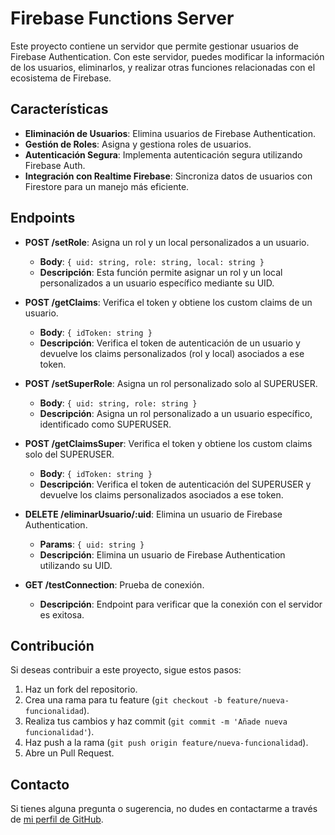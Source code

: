 # Firebase Functions Server

Este proyecto contiene un servidor que permite gestionar usuarios de Firebase Authentication. Con este servidor, puedes modificar la información de los usuarios, eliminarlos, y realizar otras funciones relacionadas con el ecosistema de Firebase.

## Características

- **Eliminación de Usuarios**: Elimina usuarios de Firebase Authentication.
- **Gestión de Roles**: Asigna y gestiona roles de usuarios.
- **Autenticación Segura**: Implementa autenticación segura utilizando Firebase Auth.
- **Integración con Realtime Firebase**: Sincroniza datos de usuarios con Firestore para un manejo más eficiente.

## Endpoints

- **POST /setRole**: Asigna un rol y un local personalizados a un usuario.
  - **Body**: `{ uid: string, role: string, local: string }`
  - **Descripción**: Esta función permite asignar un rol y un local personalizados a un usuario específico mediante su UID.

- **POST /getClaims**: Verifica el token y obtiene los custom claims de un usuario.
  - **Body**: `{ idToken: string }`
  - **Descripción**: Verifica el token de autenticación de un usuario y devuelve los claims personalizados (rol y local) asociados a ese token.

- **POST /setSuperRole**: Asigna un rol personalizado solo al SUPERUSER.
  - **Body**: `{ uid: string, role: string }`
  - **Descripción**: Asigna un rol personalizado a un usuario específico, identificado como SUPERUSER.

- **POST /getClaimsSuper**: Verifica el token y obtiene los custom claims solo del SUPERUSER.
  - **Body**: `{ idToken: string }`
  - **Descripción**: Verifica el token de autenticación del SUPERUSER y devuelve los claims personalizados asociados a ese token.

- **DELETE /eliminarUsuario/:uid**: Elimina un usuario de Firebase Authentication.
  - **Params**: `{ uid: string }`
  - **Descripción**: Elimina un usuario de Firebase Authentication utilizando su UID.

- **GET /testConnection**: Prueba de conexión.
  - **Descripción**: Endpoint para verificar que la conexión con el servidor es exitosa.


## Contribución

Si deseas contribuir a este proyecto, sigue estos pasos:

1. Haz un fork del repositorio.
2. Crea una rama para tu feature (`git checkout -b feature/nueva-funcionalidad`).
3. Realiza tus cambios y haz commit (`git commit -m 'Añade nueva funcionalidad'`).
4. Haz push a la rama (`git push origin feature/nueva-funcionalidad`).
5. Abre un Pull Request.


## Contacto

Si tienes alguna pregunta o sugerencia, no dudes en contactarme a través de [mi perfil de GitHub](https://github.com/rapo84).
